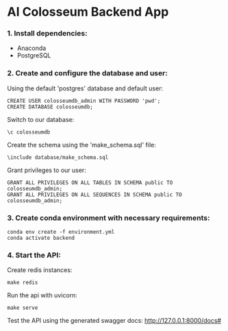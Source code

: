 # AI Colosseum Backend App

### 1. Install dependencies:

* Anaconda
* PostgreSQL

### 2. Create and configure the database and user:

Using the default 'postgres' database and default user:

```mysql
CREATE USER colosseumdb_admin WITH PASSWORD 'pwd';
CREATE DATABASE colosseumdb;
```

Switch to our database:

```
\c colosseumdb
```

Create the schema using the 'make_schema.sql' file:

```
\include database/make_schema.sql
```

Grant privileges to our user:

```mysql
GRANT ALL PRIVILEGES ON ALL TABLES IN SCHEMA public TO colosseumdb_admin;
GRANT ALL PRIVILEGES ON ALL SEQUENCES IN SCHEMA public TO colosseumdb_admin;
```

### 3. Create conda environment with necessary requirements:

```
conda env create -f environment.yml
conda activate backend
```

### 4. Start the API:

Create redis instances:

```
make redis
```

Run the api with uvicorn:

```
make serve
```

Test the API using the generated swagger docs: http://127.0.0.1:8000/docs# 